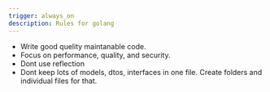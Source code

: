 ```yaml
---
trigger: always_on
description: Rules for golang
---
```


- Write good quelity maintanable code.
- Focus on performance, quality, and security.
- Dont use reflection
- Dont keep lots of models, dtos, interfaces in one file. Create folders and individual files for that.
